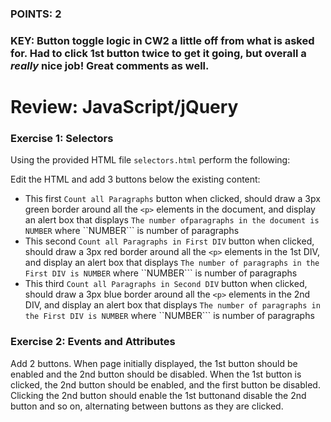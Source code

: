 ### POINTS: 2
### KEY: Button toggle logic in CW2 a little off from what is asked for. Had to click 1st button twice to get it going, but overall a *really* nice job! Great comments as well.

# Review: JavaScript/jQuery

### Exercise 1: Selectors
Using the provided HTML file ```selectors.html``` perform the following:

Edit the HTML and add 3 buttons below the existing content:
* This first ```Count all Paragraphs``` button when clicked, should draw a 3px green border around all the ```<p>``` elements in the document, and display an alert box that displays ```The number ofparagraphs in the document is NUMBER``` where ``NUMBER``` is number of paragraphs
* This second ```Count all Paragraphs in First DIV``` button when clicked, should draw a 3px red border around all the ```<p>``` elements in the 1st DIV, and display an alert box that displays ```The number of paragraphs in the First DIV is NUMBER``` where ``NUMBER``` is number of paragraphs
* This third ```Count all Paragraphs in Second DIV``` button when clicked, should draw a 3px blue border around all the ```<p>``` elements in the 2nd DIV, and display an alert box that displays ```The number of paragraphs in the First DIV is NUMBER``` where ``NUMBER``` is number of paragraphs

### Exercise 2: Events and Attributes
Add 2 buttons. When page initially displayed, the 1st button should be enabled and the 2nd button should be disabled. When the 1st button is clicked, the 2nd button should be enabled, and the first button be disabled. Clicking the 2nd button should enable the 1st buttonand disable the 2nd button and so on, alternating between buttons as they are clicked.
